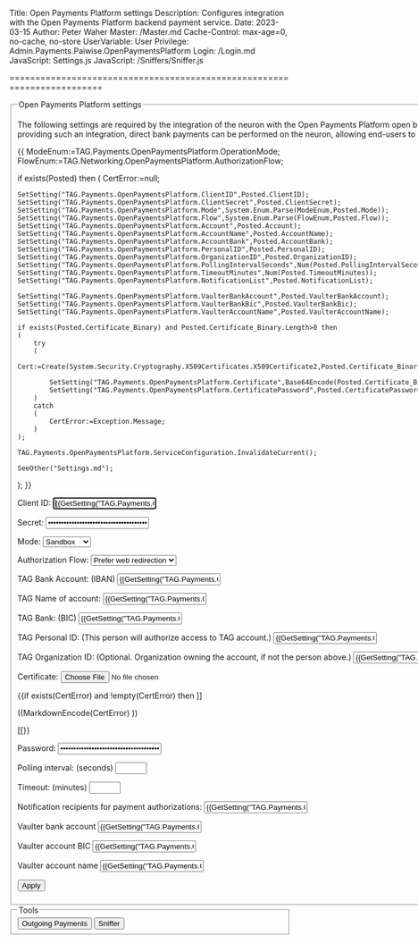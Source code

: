 Title: Open Payments Platform settings
Description: Configures integration with the Open Payments Platform backend payment service.
Date: 2023-03-15
Author: Peter Waher
Master: /Master.md
Cache-Control: max-age=0, no-cache, no-store
UserVariable: User
Privilege: Admin.Payments.Paiwise.OpenPaymentsPlatform
Login: /Login.md
JavaScript: Settings.js
JavaScript: /Sniffers/Sniffer.js

========================================================================

<form action="Settings.md" method="post" enctype="multipart/form-data">
<fieldset>
<legend>Open Payments Platform settings</legend>

The following settings are required by the integration of the neuron with the Open Payments Platform open banking service backend. 
By providing such an integration, direct bank payments can be performed on the neuron, allowing end-users to buy and sell eDaler(R).

{{
ModeEnum:=TAG.Payments.OpenPaymentsPlatform.OperationMode;
FlowEnum:=TAG.Networking.OpenPaymentsPlatform.AuthorizationFlow;

if exists(Posted) then
(
	CertError:=null;

	SetSetting("TAG.Payments.OpenPaymentsPlatform.ClientID",Posted.ClientID);
	SetSetting("TAG.Payments.OpenPaymentsPlatform.ClientSecret",Posted.ClientSecret);
	SetSetting("TAG.Payments.OpenPaymentsPlatform.Mode",System.Enum.Parse(ModeEnum,Posted.Mode));
	SetSetting("TAG.Payments.OpenPaymentsPlatform.Flow",System.Enum.Parse(FlowEnum,Posted.Flow));
	SetSetting("TAG.Payments.OpenPaymentsPlatform.Account",Posted.Account);
	SetSetting("TAG.Payments.OpenPaymentsPlatform.AccountName",Posted.AccountName);
	SetSetting("TAG.Payments.OpenPaymentsPlatform.AccountBank",Posted.AccountBank);
	SetSetting("TAG.Payments.OpenPaymentsPlatform.PersonalID",Posted.PersonalID);
	SetSetting("TAG.Payments.OpenPaymentsPlatform.OrganizationID",Posted.OrganizationID);
	SetSetting("TAG.Payments.OpenPaymentsPlatform.PollingIntervalSeconds",Num(Posted.PollingIntervalSeconds));
	SetSetting("TAG.Payments.OpenPaymentsPlatform.TimeoutMinutes",Num(Posted.TimeoutMinutes));
	SetSetting("TAG.Payments.OpenPaymentsPlatform.NotificationList",Posted.NotificationList);

	SetSetting("TAG.Payments.OpenPaymentsPlatform.VaulterBankAccount",Posted.VaulterBankAccount);
	SetSetting("TAG.Payments.OpenPaymentsPlatform.VaulterBankBic",Posted.VaulterBankBic);
	SetSetting("TAG.Payments.OpenPaymentsPlatform.VaulterAccountName",Posted.VaulterAccountName);

	if exists(Posted.Certificate_Binary) and Posted.Certificate_Binary.Length>0 then
	(	
		try
		(
			Cert:=Create(System.Security.Cryptography.X509Certificates.X509Certificate2,Posted.Certificate_Binary,Posted.CertificatePassword);

			SetSetting("TAG.Payments.OpenPaymentsPlatform.Certificate",Base64Encode(Posted.Certificate_Binary));
			SetSetting("TAG.Payments.OpenPaymentsPlatform.CertificatePassword",Posted.CertificatePassword);
		)
		catch
		(
			CertError:=Exception.Message;
		)
	);

	TAG.Payments.OpenPaymentsPlatform.ServiceConfiguration.InvalidateCurrent();

	SeeOther("Settings.md");
);
}}


<p>
<label for="ClientID">Client ID:</label>  
<input type="text" id="ClientID" name="ClientID" value='{{GetSetting("TAG.Payments.OpenPaymentsPlatform.ClientID","")}}' autofocus required title="Client ID identifying the Trust Provider in the Open Payments Platform backend."/>
</p>

<p>
<label for="ClientSecret">Secret:</label>  
<input type="password" id="ClientSecret" name="ClientSecret" value='{{GetSetting("TAG.Payments.OpenPaymentsPlatform.ClientSecret","")}}' required title="Secret used to authenticate the Trust Provider with the backend."/>
</p>

<p>
<label for="Mode">Mode:</label>  
<select name="Mode" id="Mode" required>
<option value="Sandbox"{{Mode:=GetSetting("TAG.Payments.OpenPaymentsPlatform.Mode",ModeEnum.Sandbox); Mode=ModeEnum.Sandbox?" selected" : ""}}>Sandbox</option>
<option value="Production"{{Mode=ModeEnum.Production?" selected" : ""}}>Production</option>
</select>
</p>

<p>
<label for="Flow">Authorization Flow:</label>  
<select name="Flow" id="Flow" required>
<option value="Redirect"{{Flow:=GetSetting("TAG.Payments.OpenPaymentsPlatform.Flow",FlowEnum.Redirect); Flow=FlowEnum.Redirect?" selected" : ""}}>Prefer web redirection</option>
<option value="Decoupled"{{Flow=FlowEnum.Decoupled?" selected" : ""}}>Prefer smart contract</option>
</select>
</p>

<p>
<label for="Account">TAG Bank Account: (IBAN)</label>  
<input type="text" id="Account" name="Account" value='{{GetSetting("TAG.Payments.OpenPaymentsPlatform.Account","")}}' required title="Bank Account of Trust Provider to hold client funds. Must be an IBAN bank account number." pattern="^(SE\s*\d{2}\s*\d{3}\s*\d{16}\s*\d)|(FI\s*\d{2}\s*\d{3}\s*\d{11})|(DE\s*\d{2}\s*\d{8}\s*\d{10})|(DK\s*\d{2}\s*\d{4}\s*\d{9}\s*\d)|(GB\s*\d{2}\s*[A-Z]{4}\s*\d{6}\s*\d{8})|(NO\s*\d{2}\s*\d{4}\s*\d{6}\s*\d)$"/>
</p>

<p>
<label for="AccountName">TAG Name of account:</label>  
<input type="text" id="AccountName" name="AccountName" value='{{GetSetting("TAG.Payments.OpenPaymentsPlatform.AccountName","")}}' required title="Name of bank account."/>
</p>

<p>
<label for="AccountBank">TAG Bank: (BIC)</label>  
<input type="text" id="AccountBank" name="AccountBank" value='{{GetSetting("TAG.Payments.OpenPaymentsPlatform.AccountBank","")}}' required title="Bank hosting the bank account. Must be a BIC bank identifier." pattern="^[A-Z]{4}(SE|FI|DE|DK|GB|NO)[A-Z0-9]{2}([A-Z0-9]{3})?$"/>
</p>

<p>
<label for="PersonalID">TAG Personal ID: (This person will authorize access to TAG account.)</label>  
<input type="text" id="PersonalID" name="PersonalID" value='{{GetSetting("TAG.Payments.OpenPaymentsPlatform.PersonalID","")}}' required title="Personal number of person that will authenticate payments made from the bank account."/>
</p>

<p>
<label for="OrganizationID">TAG Organization ID: (Optional. Organization owning the account, if not the person above.)</label>  
<input type="text" id="OrganizationID" name="OrganizationID" value='{{GetSetting("TAG.Payments.OpenPaymentsPlatform.OrganizationID","")}}' title="Personal number of organization owning the account. Person above needs to be authorized to use the account."/>
</p>

<p>
<label for="Certificate">Certificate:</label>  
<input id="Certificate" name="Certificate" type="file" title="Certificate for authenticating service with Open Payments Platform backend." accept="*/*"/>
</p>

{{if exists(CertError) and !empty(CertError) then ]]
<p class="error">
((MarkdownEncode(CertError) ))
</p>
[[}}

<p>
<label for="CertificatePassword">Password:</label>  
<input type="password" id="CertificatePassword" name="CertificatePassword" value='{{GetSetting("TAG.Payments.OpenPaymentsPlatform.CertificatePassword","")}}' required title="Password for the certificate."/>
</p>

<p>
<label for="PollingIntervalSeconds">Polling interval: (seconds)</label>  
<input type="number" id="PollingIntervalSeconds" name="PollingIntervalSeconds" min="1" max="60" step="1" value='{{GetSetting("TAG.Payments.OpenPaymentsPlatform.PollingIntervalSeconds",2)}}' required title="Interval (in seconds) with which to check the status of an ongoing request."/>
</p>

<p>
<label for="TimeoutMinutes">Timeout: (minutes)</label>  
<input type="number" id="TimeoutMinutes" name="TimeoutMinutes" min="5" max="60" value='{{GetSetting("TAG.Payments.OpenPaymentsPlatform.TimeoutMinutes",5)}}' required title="Maximum amount of time to wait (in minutes) before cancelling an open banking request."/>
</p>

<p>
<label for="NotificationList">Notification recipients for payment authorizations:</label>  
<input type="text" id="NotificationList" name="NotificationList" value='{{GetSetting("TAG.Payments.OpenPaymentsPlatform.NotificationList","")}}' title="Can be XMPP Addresses or e-mail addresses. Separate using semicolon if more than one."/>
</p>

<p>
<label for="VaulterBankAccount">Vaulter bank account</label>  
<input type="text" id="VaulterBankAccount" name="VaulterBankAccount" required value='{{GetSetting("TAG.Payments.OpenPaymentsPlatform.VaulterBankAccount","")}}' title="Vaulter bank account."/>
</p>

<p>
<label for="VaulterBankBic">Vaulter account BIC</label>  
<input type="text" id="VaulterBankBic" name="VaulterBankBic" required value='{{GetSetting("TAG.Payments.OpenPaymentsPlatform.VaulterBankBic","")}}' title="Bank hosting the bank account. Must be a BIC bank identifier." pattern="^[A-Z]{4}(SE|FI|DE|DK|GB|NO)[A-Z0-9]{2}([A-Z0-9]{3})?$"/>
</p>

<p>
<label for="VaulterAccountName">Vaulter account name</label>  
<input type="text" id="VaulterAccountName" name="VaulterAccountName" required value='{{GetSetting("TAG.Payments.OpenPaymentsPlatform.VaulterAccountName","")}}' title="Account name for vaulter"/>
</p>

<button type="submit" class="posButton">Apply</button>
</fieldset>

<fieldset>
<legend>Tools</legend>
<button type="button" class="posButton" onclick="OpenPage('OutgoingPayments.md')">Outgoing Payments</button>
<button type="button" class="posButton"{{
if User.HasPrivilege("Admin.Communication.OpenPaymentsPlatform") and User.HasPrivilege("Admin.Communication.Sniffer") then
	" onclick=\"OpenSniffer('Sniffer.md')\""
else
	" disabled"
}}>Sniffer</button>
</fieldset>
</form>
